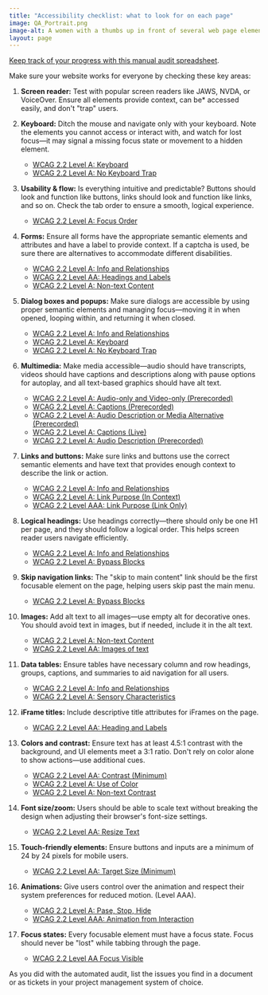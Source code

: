 ```yaml
---
title: "Accessibility checklist: what to look for on each page"
image: QA_Portrait.png
image-alt: A women with a thumbs up in front of several web page elements like forms and and charts
layout: page
---
```

[Keep track of your progress with this manual audit spreadsheet](https://docs.google.com/spreadsheets/d/1EDh0nzHF-LroFjLmSGLib4ylLaNe8_Tm-J1KcSSIf4I/edit?gid=0#gid=0).

Make sure your website works for everyone by checking these key areas:

1. **Screen reader:** Test with popular screen readers like JAWS, NVDA, or VoiceOver. Ensure all elements provide context, can be* accessed easily, and don't "trap" users.

2. **Keyboard:** Ditch the mouse and navigate only with your keyboard. Note the elements you cannot access or interact with, and watch for lost focus—it may signal a missing focus state or movement to a hidden element.
    - [WCAG 2.2 Level A: Keyboard](https://www.w3.org/WAI/WCAG22/Understanding/keyboard.html)
    - [WCAG 2.2 Level A: No Keyboard Trap](https://www.w3.org/WAI/WCAG22/Understanding/no-keyboard-trap.html)

3. **Usability & flow:** Is everything intuitive and predictable? Buttons should look and function like buttons, links should look and function like links, and so on. Check the tab order to ensure a smooth, logical experience.
    - [WCAG 2.2 Level A: Focus Order](https://www.w3.org/WAI/WCAG22/Understanding/focus-order.html)

4. **Forms:** Ensure all forms have the appropriate semantic elements and attributes and have a label to provide context. If a captcha is used, be sure there are alternatives to accommodate different disabilities.
    - [WCAG 2.2 Level A: Info and Relationships](https://www.w3.org/WAI/WCAG22/Understanding/info-and-relationships.html)
    - [WCAG 2.2 Level AA: Headings and Labels](https://www.w3.org/WAI/WCAG22/Understanding/headings-and-labels.html)
    - [WCAG 2.2 Level A: Non-text Content](https://www.w3.org/WAI/WCAG22/Understanding/non-text-content.html)

5. **Dialog boxes and popups:** Make sure dialogs are accessible by using proper semantic elements and managing focus—moving it in when opened, looping within, and returning it when closed.
    - [WCAG 2.2 Level A: Info and Relationships](https://www.w3.org/WAI/WCAG22/Understanding/info-and-relationships.html)
    - [WCAG 2.2 Level A: Keyboard](https://www.w3.org/WAI/WCAG22/Understanding/keyboard.html)
    - [WCAG 2.2 Level A: No Keyboard Trap](https://www.w3.org/WAI/WCAG22/Understanding/no-keyboard-trap.html)

6. **Multimedia:** Make media accessible—audio should have transcripts, videos should have captions and descriptions along with pause options for autoplay, and all text-based graphics should have alt text.
    - [WCAG 2.2 Level A: Audio-only and Video-only (Prerecorded)](https://www.w3.org/WAI/WCAG22/Understanding/audio-only-and-video-only-prerecorded.html) 
    - [WCAG 2.2 Level A: Captions (Prerecorded)](https://www.w3.org/WAI/WCAG22/Understanding/captions-prerecorded.html)
    - [WCAG 2.2 Level A: Audio Description or Media Alternative (Prerecorded)](https://www.w3.org/WAI/WCAG22/Understanding/audio-description-or-media-alternative-prerecorded.html)
    - [WCAG 2.2 Level A: Captions (Live)](https://www.w3.org/WAI/WCAG22/Understanding/captions-live.html)
    - [WCAG 2.2 Level A: Audio Description (Prerecorded)](https://www.w3.org/WAI/WCAG22/Understanding/audio-description-prerecorded.html)

7. **Links and buttons:** Make sure links and buttons use the correct semantic elements and have text that provides enough context to describe the link or action.
    - [WCAG 2.2 Level A: Info and Relationships](https://www.w3.org/WAI/WCAG22/Understanding/info-and-relationships.html)
    - [WCAG 2.2 Level A: Link Purpose (In Context)](https://www.w3.org/WAI/WCAG22/Understanding/link-purpose-in-context.html) 
    - [WCAG 2.2 Level AAA: Link Purpose (Link Only)](https://www.w3.org/WAI/WCAG22/Understanding/link-purpose-link-only.html)

8. **Logical headings:** Use headings correctly—there should only be one H1 per page, and they should follow a logical order. This helps screen reader users navigate efficiently.
    - [WCAG 2.2 Level A: Info and Relationships](https://www.w3.org/WAI/WCAG22/Understanding/info-and-relationships.html)
    - [WCAG 2.2 Level A: Bypass Blocks](https://www.w3.org/WAI/WCAG22/Understanding/bypass-blocks.html) 

9. **Skip navigation links:** The "skip to main content" link should be the first focusable element on the page, helping users skip past the main menu.
    - [WCAG 2.2 Level A: Bypass Blocks](https://www.w3.org/WAI/WCAG22/Understanding/bypass-blocks.html)

10. **Images:** Add alt text to all images—use empty alt for decorative ones. You should avoid text in images, but if needed, include it in the alt text.
    - [WCAG 2.2 Level A: Non-text Content](https://www.w3.org/WAI/WCAG22/Understanding/non-text-content.html)
    - [WCAG 2.2 Level AA: Images of text](https://www.w3.org/WAI/WCAG22/Understanding/images-of-text.html)

11. **Data tables:** Ensure tables have necessary column and row headings, groups, captions, and summaries to aid navigation for all users.
    - [WCAG 2.2 Level A: Info and Relationships](https://www.w3.org/WAI/WCAG22/Understanding/info-and-relationships.html)
    - [WCAG 2.2 Level A: Sensory Characteristics](https://www.w3.org/WAI/WCAG22/Understanding/sensory-characteristics.html)

12. **iFrame titles:** Include descriptive title attributes for iFrames on the page.
    - [WCAG 2.2 Level AA: Heading and Labels](https://www.w3.org/WAI/WCAG22/Understanding/headings-and-labels.html)

13. **Colors and contrast:** Ensure text has at least 4.5:1 contrast with the background, and UI elements meet a 3:1 ratio. Don't rely on color alone to show actions—use additional cues.
    - [WCAG 2.2 Level AA: Contrast (Minimum)](https://www.w3.org/WAI/WCAG22/Understanding/contrast-minimum.html) 
    - [WCAG 2.2 Level A: Use of Color](https://www.w3.org/WAI/WCAG22/Understanding/use-of-color.html)
    - [WCAG 2.2 Level A: Non-text Contrast](https://www.w3.org/WAI/WCAG22/Understanding/non-text-contrast.html)

14. **Font size/zoom:** Users should be able to scale text without breaking the design when adjusting their browser's font-size settings. 
    - [WCAG 2.2 Level AA: Resize Text](https://www.w3.org/WAI/WCAG22/Understanding/resize-text.html)

15. **Touch-friendly elements:** Ensure buttons and inputs are a minimum of 24 by 24 pixels for mobile users.
    - [WCAG 2.2 Level AA: Target Size (Minimum)](https://www.w3.org/WAI/WCAG22/Understanding/target-size-minimum.html)

16. **Animations:** Give users control over the animation and respect their system preferences for reduced motion. (Level AAA). 
    - [WCAG 2.2 Level A: Pase, Stop, Hide](https://www.w3.org/WAI/WCAG22/Understanding/pause-stop-hide.html)
    - [WCAG 2.2 Level AAA: Animation from Interaction](https://www.w3.org/WAI/WCAG22/Understanding/animation-from-interactions.html)

17. **Focus states:** Every focusable element must have a focus state. Focus should never be "lost" while tabbing through the page.
    - [WCAG 2.2 Level AA Focus Visible](https://www.w3.org/WAI/WCAG22/Understanding/focus-visible.html)

As you did with the automated audit, list the issues you find in a document or as tickets in your project management system of choice.
